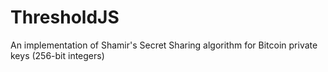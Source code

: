 ThresholdJS
===========

An implementation of Shamir's Secret Sharing algorithm for Bitcoin private keys (256-bit integers)
